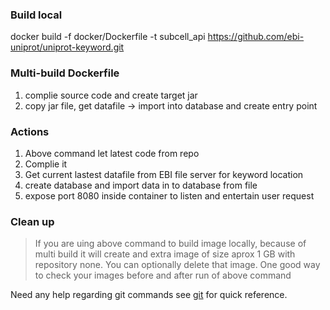 ### Build local 
docker build -f docker/Dockerfile -t subcell_api https://github.com/ebi-uniprot/uniprot-keyword.git

### Multi-build Dockerfile
1. complie source code and create target jar
1. copy jar file, get datafile -> import into database and create entry point

### Actions
1. Above command let latest code from repo
2. Complie it
3. Get current lastest datafile from EBI file server for keyword location
4. create database and import data in to database from file
5. expose port 8080 inside container to listen and entertain user request

### Clean up
> If you are uing above command to build image locally, because of multi build it will create and extra image of size aprox 1 GB with repository none. You can optionally delete that image. One good way to check your images before and after run of above command

Need any help regarding git commands see [git](https://github.com/rizwan-ishtiaq/wiki/blob/master/commands/docker.txt) for quick reference.
